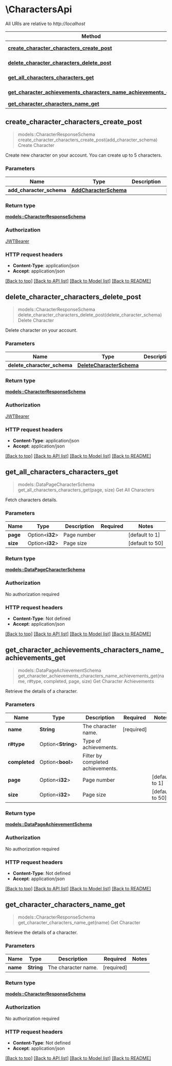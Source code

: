 # \CharactersApi

All URIs are relative to *http://localhost*

Method | HTTP request | Description
------------- | ------------- | -------------
[**create_character_characters_create_post**](CharactersApi.md#create_character_characters_create_post) | **POST** /characters/create | Create Character
[**delete_character_characters_delete_post**](CharactersApi.md#delete_character_characters_delete_post) | **POST** /characters/delete | Delete Character
[**get_all_characters_characters_get**](CharactersApi.md#get_all_characters_characters_get) | **GET** /characters | Get All Characters
[**get_character_achievements_characters_name_achievements_get**](CharactersApi.md#get_character_achievements_characters_name_achievements_get) | **GET** /characters/{name}/achievements | Get Character Achievements
[**get_character_characters_name_get**](CharactersApi.md#get_character_characters_name_get) | **GET** /characters/{name} | Get Character



## create_character_characters_create_post

> models::CharacterResponseSchema create_character_characters_create_post(add_character_schema)
Create Character

Create new character on your account. You can create up to 5 characters.

### Parameters


Name | Type | Description  | Required | Notes
------------- | ------------- | ------------- | ------------- | -------------
**add_character_schema** | [**AddCharacterSchema**](AddCharacterSchema.md) |  | [required] |

### Return type

[**models::CharacterResponseSchema**](CharacterResponseSchema.md)

### Authorization

[JWTBearer](../README.md#JWTBearer)

### HTTP request headers

- **Content-Type**: application/json
- **Accept**: application/json

[[Back to top]](#) [[Back to API list]](../README.md#documentation-for-api-endpoints) [[Back to Model list]](../README.md#documentation-for-models) [[Back to README]](../README.md)


## delete_character_characters_delete_post

> models::CharacterResponseSchema delete_character_characters_delete_post(delete_character_schema)
Delete Character

Delete character on your account.

### Parameters


Name | Type | Description  | Required | Notes
------------- | ------------- | ------------- | ------------- | -------------
**delete_character_schema** | [**DeleteCharacterSchema**](DeleteCharacterSchema.md) |  | [required] |

### Return type

[**models::CharacterResponseSchema**](CharacterResponseSchema.md)

### Authorization

[JWTBearer](../README.md#JWTBearer)

### HTTP request headers

- **Content-Type**: application/json
- **Accept**: application/json

[[Back to top]](#) [[Back to API list]](../README.md#documentation-for-api-endpoints) [[Back to Model list]](../README.md#documentation-for-models) [[Back to README]](../README.md)


## get_all_characters_characters_get

> models::DataPageCharacterSchema get_all_characters_characters_get(page, size)
Get All Characters

Fetch characters details.

### Parameters


Name | Type | Description  | Required | Notes
------------- | ------------- | ------------- | ------------- | -------------
**page** | Option<**i32**> | Page number |  |[default to 1]
**size** | Option<**i32**> | Page size |  |[default to 50]

### Return type

[**models::DataPageCharacterSchema**](DataPage_CharacterSchema_.md)

### Authorization

No authorization required

### HTTP request headers

- **Content-Type**: Not defined
- **Accept**: application/json

[[Back to top]](#) [[Back to API list]](../README.md#documentation-for-api-endpoints) [[Back to Model list]](../README.md#documentation-for-models) [[Back to README]](../README.md)


## get_character_achievements_characters_name_achievements_get

> models::DataPageAchievementSchema get_character_achievements_characters_name_achievements_get(name, r#type, completed, page, size)
Get Character Achievements

Retrieve the details of a character.

### Parameters


Name | Type | Description  | Required | Notes
------------- | ------------- | ------------- | ------------- | -------------
**name** | **String** | The character name. | [required] |
**r#type** | Option<**String**> | Type of achievements. |  |
**completed** | Option<**bool**> | Filter by completed achievements. |  |
**page** | Option<**i32**> | Page number |  |[default to 1]
**size** | Option<**i32**> | Page size |  |[default to 50]

### Return type

[**models::DataPageAchievementSchema**](DataPage_AchievementSchema_.md)

### Authorization

No authorization required

### HTTP request headers

- **Content-Type**: Not defined
- **Accept**: application/json

[[Back to top]](#) [[Back to API list]](../README.md#documentation-for-api-endpoints) [[Back to Model list]](../README.md#documentation-for-models) [[Back to README]](../README.md)


## get_character_characters_name_get

> models::CharacterResponseSchema get_character_characters_name_get(name)
Get Character

Retrieve the details of a character.

### Parameters


Name | Type | Description  | Required | Notes
------------- | ------------- | ------------- | ------------- | -------------
**name** | **String** | The character name. | [required] |

### Return type

[**models::CharacterResponseSchema**](CharacterResponseSchema.md)

### Authorization

No authorization required

### HTTP request headers

- **Content-Type**: Not defined
- **Accept**: application/json

[[Back to top]](#) [[Back to API list]](../README.md#documentation-for-api-endpoints) [[Back to Model list]](../README.md#documentation-for-models) [[Back to README]](../README.md)

